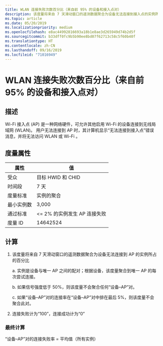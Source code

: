 ```yaml
---
title: WLAN 连接失败次数百分比（来自前 95% 的设备和接入点对）
description: 该度量将来自 7 天滑动窗口的遥测数据聚合为设备无法连接到接入点的实例所占的百分比
ms.topic: article
ms.date: 05/20/2019
ms.localizationpriority: medium
ms.openlocfilehash: e8ac44992816693a18b1e8ae3d265949d74b2d5f
ms.sourcegitcommit: b33dff0fc9b5b90ee8bd07f62713c58c5f60b40f
ms.translationtype: HT
ms.contentlocale: zh-CN
ms.lasthandoff: 09/16/2019
ms.locfileid: "71016949"
---
```

# <a name="percent-of-wi-fi-connection-failures-from-the-top-95-percent-of-device-and-access-point-pairs"></a>WLAN 连接失败次数百分比（来自前 95% 的设备和接入点对） 

## <a name="description"></a>描述

Wi-Fi 接入点 (AP) 是一种网络硬件，可允许其他启用 Wi-Fi 的设备连接到无线局域网 (WLAN)。 用户无法连接到 AP 时，其计算机显示“无法连接到接入点”错误消息，并将无法访问 WLAN 或 Wi-Fi  。

## <a name="measure-attributes"></a>度量属性

|属性|值|
|----|----|
|受众 |目标 HWID 和 CHID|
|时间段 |7 天|
|度量标准 |实例的聚合 |
|最小实例数 |3,000|
|通过标准 |<= 2% 的实例发生 AP 连接失败 |
|度量 ID |14642524|

## <a name="calculation"></a>计算

1. 该度量将来自 7 天滑动窗口的遥测数据聚合为设备无法连接到 AP 的实例所占的百分比 

   a. 实例是设备与唯一 AP 之间的配对；根据设备，该度量聚合到唯一 AP 的每次尝试连接。

   b. 如果信号强度低于 50%，则该度量不会聚合任何“设备–AP”对。

   c. 如果“设备–AP”对的连接率在“设备–AP”对中排在最后 5%，则该度量不会聚合此对。

2. 连接失败计为“100”，连接成功计为“0”

### <a name="final-calculation"></a>最终计算

“设备–AP”对的连接失败率 = 平均值（所有实例） 
